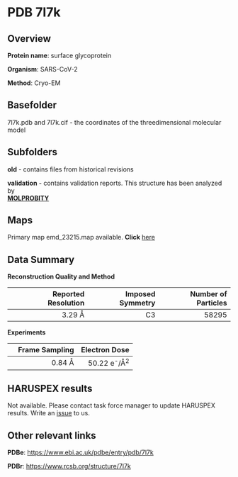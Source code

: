 # PDB 7l7k

## Overview

**Protein name**: surface glycoprotein

**Organism**: SARS-CoV-2

**Method**: Cryo-EM



## Basefolder

7l7k.pdb and 7l7k.cif - the coordinates of the threedimensional molecular model

## Subfolders



**old** - contains files from historical revisions

**validation** - contains validation reports. This structure has been analyzed by <br>  [**MOLPROBITY**](https://github.com/thorn-lab/coronavirus_structural_task_force/tree/master/pdb/surface_glycoprotein/SARS-CoV-2/7l7k/validation/molprobity)   



## Maps

Primary map emd_23215.map available. **Click** [here](http://ftp.wwpdb.org/pub/emdb/structures/EMD-23215/map/) 

## Data Summary
**Reconstruction Quality and Method**

|   | Reported Resolution | Imposed Symmetry | Number of Particles |
|---|-------------:|----------------:|--------------:|
|   |3.29 Å|C3|58295|

**Experiments**

|   | Frame Sampling | Electron Dose |
|---|-------------:|----------------:|
|   |0.84 Å|50.22 e<sup>-</sup>/Å<sup>2</sup>|

## HARUSPEX results

Not available. Please contact task force manager to update HARUSPEX results. Write an [issue](https://github.com/thorn-lab/coronavirus_structural_task_force/issues) to us.

## Other relevant links 
**PDBe**:  https://www.ebi.ac.uk/pdbe/entry/pdb/7l7k
 
**PDBr**: https://www.rcsb.org/structure/7l7k 
